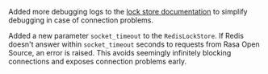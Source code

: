 Added more debugging logs to the [lock store documentation](./lock-stores.mdx) to 
simplify debugging in case of connection problems.

Added a new parameter `socket_timeout` to the `RedisLockStore`. If Redis doesn't
answer within `socket_timeout` seconds to requests from Rasa Open Source, an error
is raised. This avoids seemingly infinitely blocking connections and exposes connection
problems early.
